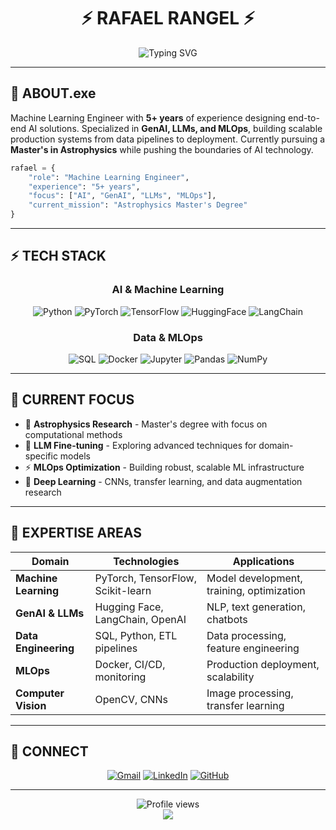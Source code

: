 # <div align="center">⚡ RAFAEL RANGEL ⚡</div>

<div align="center">
  <img src="https://readme-typing-svg.herokuapp.com?font=Fira+Code&size=22&duration=3000&pause=1000&color=00D9FF&center=true&vCenter=true&width=435&lines=Machine+Learning+Engineer;AI+%26+GenAI+Specialist;5%2B+Years+Experience;MLOps+%26+Data+Science" alt="Typing SVG" />
</div>

---

## 🤖 **ABOUT.exe**

Machine Learning Engineer with **5+ years** of experience designing end-to-end AI solutions. Specialized in **GenAI, LLMs, and MLOps**, building scalable production systems from data pipelines to deployment. Currently pursuing a **Master's in Astrophysics** while pushing the boundaries of AI technology.

```python
rafael = {
    "role": "Machine Learning Engineer",
    "experience": "5+ years",
    "focus": ["AI", "GenAI", "LLMs", "MLOps"],
    "current_mission": "Astrophysics Master's Degree"
}
```

---

## ⚡ **TECH STACK**

<div align="center">

### **AI & Machine Learning**

![Python](https://img.shields.io/badge/Python-3776AB?style=for-the-badge&logo=python&logoColor=white)
![PyTorch](https://img.shields.io/badge/PyTorch-EE4C2C?style=for-the-badge&logo=pytorch&logoColor=white)
![TensorFlow](https://img.shields.io/badge/TensorFlow-FF6F00?style=for-the-badge&logo=tensorflow&logoColor=white)
![HuggingFace](https://img.shields.io/badge/🤗_Hugging_Face-FFD21E?style=for-the-badge)
![LangChain](https://img.shields.io/badge/🦜_LangChain-1C3C3C?style=for-the-badge)

### **Data & MLOps**

![SQL](https://img.shields.io/badge/SQL-336791?style=for-the-badge&logo=postgresql&logoColor=white)
![Docker](https://img.shields.io/badge/Docker-2496ED?style=for-the-badge&logo=docker&logoColor=white)
![Jupyter](https://img.shields.io/badge/Jupyter-F37626?style=for-the-badge&logo=jupyter&logoColor=white)
![Pandas](https://img.shields.io/badge/Pandas-150458?style=for-the-badge&logo=pandas&logoColor=white)
![NumPy](https://img.shields.io/badge/NumPy-013243?style=for-the-badge&logo=numpy&logoColor=white)

</div>

---

## 🎯 **CURRENT FOCUS**

- 🌌 **Astrophysics Research** - Master's degree with focus on computational methods
- 🤖 **LLM Fine-tuning** - Exploring advanced techniques for domain-specific models
- ⚡ **MLOps Optimization** - Building robust, scalable ML infrastructure
- 🧠 **Deep Learning** - CNNs, transfer learning, and data augmentation research

---

## 🔬 **EXPERTISE AREAS**

| **Domain** | **Technologies** | **Applications** |
|------------|------------------|------------------|
| **Machine Learning** | PyTorch, TensorFlow, Scikit-learn | Model development, training, optimization |
| **GenAI & LLMs** | Hugging Face, LangChain, OpenAI | NLP, text generation, chatbots |
| **Data Engineering** | SQL, Python, ETL pipelines | Data processing, feature engineering |
| **MLOps** | Docker, CI/CD, monitoring | Production deployment, scalability |
| **Computer Vision** | OpenCV, CNNs | Image processing, transfer learning |

---

## 📡 **CONNECT**

<div align="center">

[![Gmail](https://img.shields.io/badge/Gmail-D14836?style=for-the-badge&logo=gmail&logoColor=white)](mailto:rafaelrangel456@unifei.edu.br)
[![LinkedIn](https://img.shields.io/badge/LinkedIn-0077B5?style=for-the-badge&logo=linkedin&logoColor=white)](https://www.linkedin.com/in/rafael-rangel-841b2747/)
[![GitHub](https://img.shields.io/badge/GitHub-100000?style=for-the-badge&logo=github&logoColor=white)](https://github.com/Rajora0)

</div>

---

<div align="center">
  <img src="https://komarev.com/ghpvc/?username=Rajora0&style=for-the-badge&color=00d9ff&labelColor=black" alt="Profile views" />
</div>

<div align="center">
  <img src="https://capsule-render.vercel.app/api?type=waving&color=gradient&customColorList=6,11,20&height=100&section=footer" />
</div>

